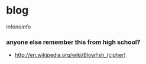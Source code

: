 # blog
infonoinfo


### anyone else remember this from high school? 

  * http://en.wikipedia.org/wiki/Blowfish_(cipher)
